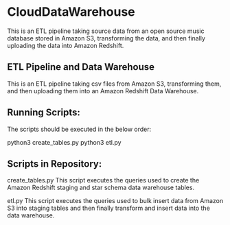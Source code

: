 # CloudDataWarehouse
This is an ETL pipeline taking source data from an open source music database stored in Amazon S3, transforming the data, and then finally uploading the data into Amazon Redshift.

## ETL Pipeline and Data Warehouse
This is an ETL pipeline taking csv files from Amazon S3, transforming them, and then uploading them into an Amazon Redshift Data Warehouse.

## Running Scripts:
The scripts should be executed in the below order:

python3 create_tables.py python3 etl.py

## Scripts in Repository:
create_tables.py
This script executes the queries used to create the Amazon Redshift staging and star schema data warehouse tables.

etl.py
This script executes the queries used to bulk insert data from Amazon S3 into staging tables and then finally transform and insert data into the data warehouse.

